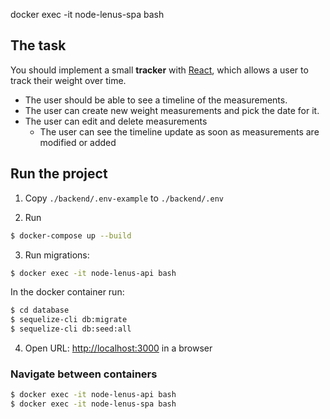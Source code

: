 

docker exec -it node-lenus-spa bash

## The task ##

You should implement a small **tracker** with [React](https://reactjs.org/), which allows a user to track their weight over time.

- The user should be able to see a timeline of the measurements.
- The user can create new weight measurements and pick the date for it.
- The user can edit and delete measurements
    - The user can see the timeline update as soon as measurements are modified or added

## Run the project ##

1) Copy `./backend/.env-example` to `./backend/.env`

2) Run
```bash
$ docker-compose up --build
```

3) Run migrations:
```bash
$ docker exec -it node-lenus-api bash
```

In the docker container run:
```bash
$ cd database
$ sequelize-cli db:migrate
$ sequelize-cli db:seed:all
```

4) Open URL: [http://localhost:3000](http://localhost:3000/) in a browser

### Navigate between containers ###

```bash
$ docker exec -it node-lenus-api bash
$ docker exec -it node-lenus-spa bash
```
